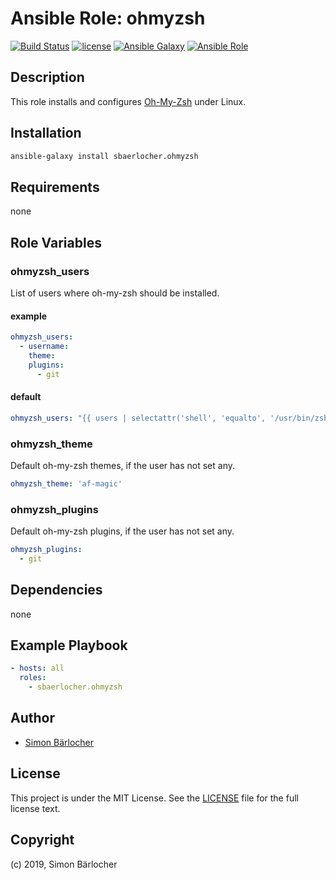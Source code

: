 # Ansible Role: ohmyzsh

[![Build Status](https://img.shields.io/travis/sbaerlocher/ansible.ohmyzsh.svg?branch=master&style=popout-square)](https://travis-ci.org/sbaerlocher/ansible.ohmyzsh) [![license](https://img.shields.io/github/license/mashape/apistatus.svg?style=popout-square)](https://sbaerlo.ch/licence) [![Ansible Galaxy](https://img.shields.io/badge/ansible--galaxy-ohmyzsh-blue.svg?style=popout-square)](https://galaxy.ansible.com/sbaerlocher/ohmyzsh) [![Ansible Role](https://img.shields.io/ansible/role/d/id.svg?style=popout-square)](https://galaxy.ansible.com/sbaerlocher/ohmyzsh)

## Description

This role installs and configures [Oh-My-Zsh](http://ohmyz.sh/) under Linux.

## Installation

```bash
ansible-galaxy install sbaerlocher.ohmyzsh
```

## Requirements

none

## Role Variables

### ohmyzsh_users

List of users where oh-my-zsh should be installed.

#### example

```yml
ohmyzsh_users:
  - username:
    theme:
    plugins:
      - git
```

#### default

```yml
ohmyzsh_users: "{{ users | selectattr('shell', 'equalto', '/usr/bin/zsh' ) | list }}"
```

### ohmyzsh_theme

Default oh-my-zsh themes, if the user has not set any.

```yml
ohmyzsh_theme: 'af-magic'
```

### ohmyzsh_plugins

Default oh-my-zsh plugins, if the user has not set any.

```yml
ohmyzsh_plugins:
  - git
```

## Dependencies

none

## Example Playbook

```yml
- hosts: all
  roles:
    - sbaerlocher.ohmyzsh
```

## Author

- [Simon Bärlocher](https://sbaerlocher.ch)

## License

This project is under the MIT License. See the [LICENSE](https://sbaerlo.ch/licence) file for the full license text.

## Copyright

(c) 2019, Simon Bärlocher
